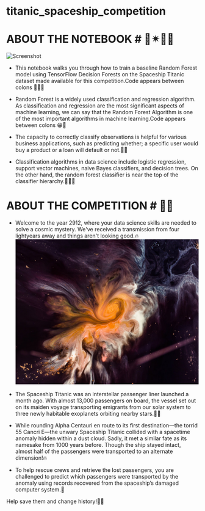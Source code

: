# titanic_spaceship_competition
# ABOUT THE NOTEBOOK # 🤩✴🌊🌊
![Screenshot](christopher-burns-Kj2SaNHG-hg-unsplash.jpg)
* This notebook walks you through how to train a baseline Random Forest model using TensorFlow Decision Forests on the Spaceship Titanic dataset made available for this competition.Code appears between colons 🌊😁🧨

* Random Forest is a widely used classification and regression algorithm. As classification and regression are the most significant aspects of machine learning, we can say that the Random Forest Algorithm is one of the most important algorithms in machine learning.Code appears between colons 😁🧨

* The capacity to correctly classify observations is helpful for various business applications, such as predicting whether; a specific user would buy a product or a loan will default or not.🌊😁

* Classification algorithms in data science include logistic regression, support vector machines, naive Bayes classifiers, and decision trees. On the other hand, the random forest classifier is near the top of the classifier hierarchy.🌊😁🧨

# ABOUT THE COMPETITION # 🌊🔥
* Welcome to the year 2912, where your data science skills are needed to solve a cosmic mystery. We've received a transmission from four lightyears away and things aren't looking good.🔥
![Screenshot](joel-filipe-QwoNAhbmLLo-unsplash.jpg)
* The Spaceship Titanic was an interstellar passenger liner launched a month ago. With almost 13,000 passengers on board, the vessel set out on its maiden voyage transporting emigrants from our solar system to three newly habitable exoplanets orbiting nearby stars.🧑‍🚒

* While rounding Alpha Centauri en route to its first destination—the torrid 55 Cancri E—the unwary Spaceship Titanic collided with a spacetime anomaly hidden within a dust cloud. Sadly, it met a similar fate as its namesake from 1000 years before. Though the ship stayed intact, almost half of the passengers were transported to an alternate dimension!🔥

* To help rescue crews and retrieve the lost passengers, you are challenged to predict which passengers were transported by the anomaly using records recovered from the spaceship’s damaged computer system.🧨

Help save them and change history!🌠🧨


